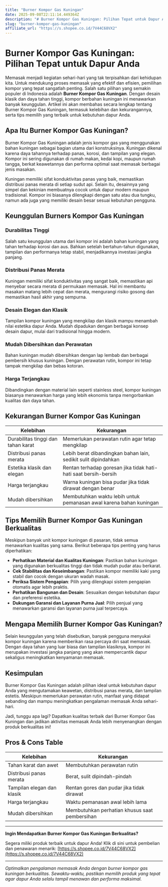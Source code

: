 ```yaml
---
title: "Burner Kompor Gas Kuningan"
date: 2025-09-08T22:11:14.449364Z
description: "# Burner Kompor Gas Kuningan: Pilihan Tepat untuk Dapur Anda..."
slug: "burner-kompor-gas-kuningan"
affiliate_url: "https://s.shopee.co.id/7V44C68VX2"
---
```

# Burner Kompor Gas Kuningan: Pilihan Tepat untuk Dapur Anda

Memasak menjadi kegiatan sehari-hari yang tak terpisahkan dari kehidupan kita. Untuk mendukung proses memasak yang efektif dan efisien, pemilihan kompor yang tepat sangatlah penting. Salah satu pilihan yang semakin populer di Indonesia adalah **Burner Kompor Gas Kuningan**. Dengan desain klasik dan daya tahan tinggi, kompor berbahan kuningan ini menawarkan banyak keunggulan. Artikel ini akan membahas secara lengkap tentang Burner Kompor Gas Kuningan, termasuk kelebihan dan kekurangannya, serta tips memilih yang terbaik untuk kebutuhan dapur Anda.

## Apa Itu Burner Kompor Gas Kuningan?

Burner Kompor Gas Kuningan adalah jenis kompor gas yang menggunakan bahan kuningan sebagai bagian utama dari konstruksinya. Kuningan dikenal karena daya tahannya terhadap panas, korosi, dan tampilan yang elegan. Kompor ini sering digunakan di rumah makan, kedai kopi, maupun rumah tangga, berkat keawetannya dan performa optimal saat memasak berbagai jenis masakan.

Kuningan memiliki sifat konduktivitas panas yang baik, memastikan distribusi panas merata di setiap sudut api. Selain itu, desainnya yang simpel dan kekinian membuatnya cocok untuk dapur modern maupun tradisional. Kompor ini biasanya dilengkapi dengan satu atau dua tungku, namun ada juga yang memiliki desain besar sesuai kebutuhan pengguna.

## Keunggulan Burners Kompor Gas Kuningan

### Durabilitas Tinggi

Salah satu keunggulan utama dari kompor ini adalah bahan kuningan yang tahan terhadap korosi dan aus. Bahkan setelah bertahun-tahun digunakan, tampilan dan performanya tetap stabil, menjadikannya investasi jangka panjang.

### Distribusi Panas Merata

Kuningan memiliki sifat konduktivitas yang sangat baik, memastikan api menyebar secara merata di permukaan memasak. Hal ini membantu masakan matang lebih cepat dan merata, mengurangi risiko gosong dan memastikan hasil akhir yang sempurna.

### Desain Elegan dan Klasik

Tampilan kompor kuningan yang mengkilap dan klasik mampu menambah nilai estetika dapur Anda. Mudah dipadukan dengan berbagai konsep desain dapur, mulai dari tradisional hingga modern.

### Mudah Dibersihkan dan Perawatan

Bahan kuningan mudah dibersihkan dengan lap lembab dan berbagai pembersih khusus kuningan. Dengan perawatan rutin, kompor ini tetap tampak mengkilap dan bebas kotoran.

### Harga Terjangkau

Dibandingkan dengan material lain seperti stainless steel, kompor kuningan biasanya menawarkan harga yang lebih ekonomis tanpa mengorbankan kualitas dan daya tahan.

## Kekurangan Burner Kompor Gas Kuningan

| Kelebihan | Kekurangan |
|------------|--------------|
| Durabilitas tinggi dan tahan karat | Memerlukan perawatan rutin agar tetap mengkilap |
| Distribusi panas merata | Lebih berat dibandingkan bahan lain, sedikit sulit dipindahkan |
| Estetika klasik dan elegan | Rentan terhadap goresan jika tidak hati-hati saat bersih-bersih |
| Harga terjangkau | Warna kuningan bisa pudar jika tidak dirawat dengan benar |
| Mudah dibersihkan | Membutuhkan waktu lebih untuk pemanasan awal karena bahan kuningan |

## Tips Memilih Burner Kompor Gas Kuningan Berkualitas

Meskipun banyak unit kompor kuningan di pasaran, tidak semua menawarkan kualitas yang sama. Berikut beberapa tips penting yang harus diperhatikan:

- **Perhatikan Material dan Kualitas Kuningan**: Pastikan bahan kuningan yang digunakan berkualitas tinggi dan tidak mudah pudar atau berkarat.
- **Cek Stabilitas dan Keseimbangan**: Pastikan kompor memiliki kaki yang stabil dan cocok dengan ukuran wadah masak.
- **Periksa Sistem Pengapian**: Pilih yang dilengkapi sistem pengapian otomatis agar lebih praktis.
- **Perhatikan Bangunan dan Desain**: Sesuaikan dengan kebutuhan dapur dan preferensi estetika.
- **Dukungan Garansi dan Layanan Purna Jual**: Pilih penjual yang menawarkan garansi dan layanan purna jual terpercaya.

## Mengapa Memilih Burner Kompor Gas Kuningan?

Selain keunggulan yang telah disebutkan, banyak pengguna menyukai kompor kuningan karena memberikan rasa percaya diri saat memasak. Dengan daya tahan yang luar biasa dan tampilan klasiknya, kompor ini merupakan investasi jangka panjang yang akan mempercantik dapur sekaligus meningkatkan kenyamanan memasak.

## Kesimpulan

Burner Kompor Gas Kuningan adalah pilihan ideal untuk kebutuhan dapur Anda yang mengutamakan keawetan, distribusi panas merata, dan tampilan estetis. Meskipun memerlukan perawatan rutin, manfaat yang didapat sebanding dan mampu meningkatkan pengalaman memasak Anda sehari-hari.

Jadi, tunggu apa lagi? Dapatkan kualitas terbaik dari Burner Kompor Gas Kuningan dan jadikan aktivitas memasak Anda lebih menyenangkan dengan produk berkualitas ini!

## Pros & Cons Table

| Kelebihan | Kekurangan |
|--------------|--------------|
| Tahan karat dan awet | Membutuhkan perawatan rutin |
| Distribusi panas merata | Berat, sulit dipindah-pindah |
| Tampilan elegan dan klasik | Rentan gores dan pudar jika tidak dirawat |
| Harga terjangkau | Waktu pemanasan awal lebih lama |
| Mudah dibersihkan | Membutuhkan perhatian khusus saat pembersihan |

---

**Ingin Mendapatkan Burner Kompor Gas Kuningan Berkualitas?**

Segera miliki produk terbaik untuk dapur Anda! Klik di sini untuk pembelian dan penawaran menarik: [https://s.shopee.co.id/7V44C68VX2](https://s.shopee.co.id/7V44C68VX2)

---

*Optimalkan pengalaman memasak Anda dengan burner kompor gas kuningan berkualitas. Sewaktu-waktu, pastikan memilih produk yang tepat agar dapur Anda selalu tampil menawan dan performa maksimal.*